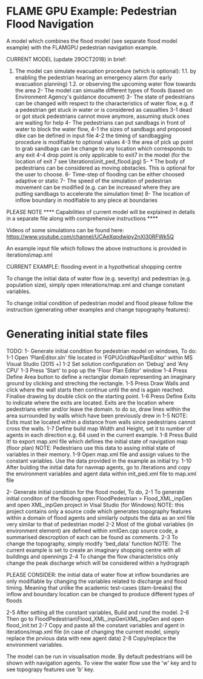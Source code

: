 # FLAME GPU Example: Pedestrian Flood Navigation

A model which combines the flood model (see separate flood model example) with the FLAMGPU pedestrian navigation example.

CURRENT MODEL (update 29OCT2018)
in brief:
1. The model can simulate evacuation procedure (which is optional):
	1.1. by enabling the pedestrian hearing an emergency alarm (for early evacuation planning)
	1.2. or observing the upcoming water flow towards the area
2- The model can simualte different types of floods (based on Environment Agency's guidance document)
3- The state of pedestrians can be changed with respect to the characteristics of water flow, e.g. if a pedestrian get stuck in water or is considered as casualties
	3-1 dead or got stuck pedestrians cannot move anymore, assuming stuck ones are waiting for help
4- The pedestrians can put sandbags in front of water to block the water flow,
	4-1 the sizes of sandbags and proposed dike can be defined in input file
	4-2 the timing of sandbagging procedure is modifiable to optional values
	4-3 the area of pick up point to grab sandbags can be change to any location which corresponds to any exit
	4-4 drop point is only applicable to exit7 in the model (for the location of exit 7 see \iterations\init_ped_flood.jpg)
5- * The body of pedestrians can be considered as moving obstacles. This is optional for the user to choose.
6- Time-step of flooding can be either choosed adaptive or static
7- The speed of the simulation of pedestrian movement can be modified (e.g. can be increased where they are putting sandbags to accelerate the simulation time)
8- The location of inflow boundary in modifiable to any plece at boundaries

PLEASE NOTE **** Capabilities of current model will be explained in details in a separate file along with comprehensive instructions ****

Videos of some simulations can be found here: https://www.youtube.com/channel/UCAeXqodwipy2nXl30RFWk5Q 




An example input file which follows the above instructions is provided in iterations\map.xml

CURRENT EXAMPLE: flooding event in a hypothetical shopping centre

To change the initial data of water flow (e.g. severity) and pedestrian (e.g. population size), simply open interations/map.xml and change constant variables. 

To change initial condition of pedestrian model and flood please follow the instruction (generating other examples and change topography features):  
# Generating initial state files
TODO: 
1- Generate initial condition for pedestrian model on windows, To do: 
1-1 Open 'PlanEditor.sln' file located in 'FGPUGridNavPlanEditor' within MS Visual Studio (2015 +)
1-2 Set solution configuration on 'Debug' and 'Any CPU'
1-3 Press 'Start' to pop up the 'Floor Plan Editor' window
1-4 Press Define Area button to define a rectanglar domain representing an imaginary ground by clicking and streching the rectangle.
1-5 Press Draw Walls and click where the wall starts then continue until the end is again reached. Finalise drawing by double click 
    on the starting point. 
1-6 Press Define Exits to indicate where the exits are located. Exits are the location where pedestrians enter and/or leave the domain.
    to do so, draw lines within the area surrounded by walls which have been previously drew in 1-5
	NOTE: Exits must be located within a distance from walls since pedestrians cannot cross the walls. 
1-7 Define build map Width and Height, set it to number of agents in each direction e.g. 64 used in the current example. 
1-8 Press Build It! to export map.xml file which defines the initial state of navigation map (floor plan)
NOTE: Pedestrians use this data to assing initial state of variables in their memory. 
1-9 Open map.xml file and assign values to the constant variables. Use the data provided in the example as initial try.
1-10 After bulding the initial data for navmap agents, go to /iterations and copy the environment variables and agent data
     within init_ped.xml file to map.xml file

2- Generate initial condition for the flood model, To do, 
2-1 To generate initial conditon of the flooding open FloodPedestrian > Flood_XML_inpGen and open XML_inpGen project in Visal Studio (for Windows)
NOTE: this project contains only a source code which generates topography features within a domain of flood agents
      and similarly outputs the data as an xml file very similar to that of pedestrian model
2-2 Most of the global variables (in environment element) are defined within xmlGen.cpp source code, 
    a summarised descroption of each can be found as comments.
2-3 To change the topography, simply modify 'bed_data' function
    NOTE: The current example is set to create an imaginary shopping centre with all buildings and opennings
2-4 To change the flow characteristics only change the peak discharge which will be considered within a hydrograph

PLEASE CONSIDER: the initial data of water flow at inflow boundaries are only modifiable by changing the variables related to discharge
		and flood timing. Meaning that unlike the academic test-cases (dam-breaks) the inflow and boundary location
		can be changed to produce different types of floods

2-5 After setting all the constant variables, Build and rund the model. 
2-6 Then go to FloodPedestrian\Flood_XML_inpGen\XML_inpGen and open flood_init.txt 
2-7 Copy and paste all the constant variables and agent in iterations/map.xml file (in case of changing the current model, simply replace the prvious data with new agent data)
2-8 Copy/replace the environment variables. 


The model can be run in visualisation mode. By default pedestrians will be shown with navigation agents.
To view the water flow use the 'w' key and to see topograpy features use 'b' key.



